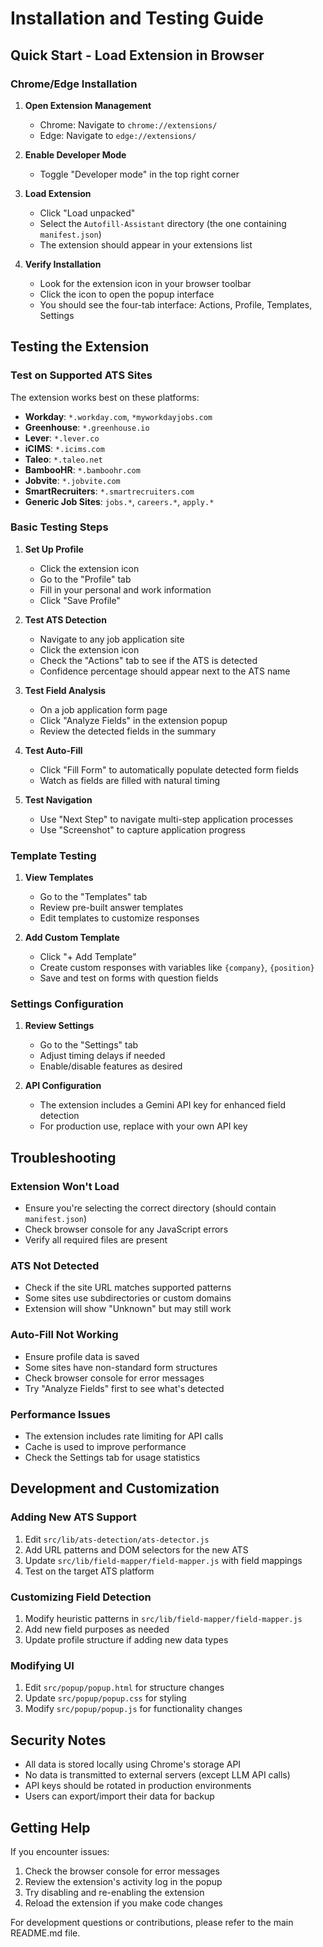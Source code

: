 # Installation and Testing Guide

## Quick Start - Load Extension in Browser

### Chrome/Edge Installation

1. **Open Extension Management**
   - Chrome: Navigate to `chrome://extensions/`
   - Edge: Navigate to `edge://extensions/`

2. **Enable Developer Mode**
   - Toggle "Developer mode" in the top right corner

3. **Load Extension**
   - Click "Load unpacked"
   - Select the `Autofill-Assistant` directory (the one containing `manifest.json`)
   - The extension should appear in your extensions list

4. **Verify Installation**
   - Look for the extension icon in your browser toolbar
   - Click the icon to open the popup interface
   - You should see the four-tab interface: Actions, Profile, Templates, Settings

## Testing the Extension

### Test on Supported ATS Sites

The extension works best on these platforms:

- **Workday**: `*.workday.com`, `*myworkdayjobs.com`
- **Greenhouse**: `*.greenhouse.io`
- **Lever**: `*.lever.co`
- **iCIMS**: `*.icims.com`
- **Taleo**: `*.taleo.net`
- **BambooHR**: `*.bamboohr.com`
- **Jobvite**: `*.jobvite.com`
- **SmartRecruiters**: `*.smartrecruiters.com`
- **Generic Job Sites**: `jobs.*`, `careers.*`, `apply.*`

### Basic Testing Steps

1. **Set Up Profile**
   - Click the extension icon
   - Go to the "Profile" tab
   - Fill in your personal and work information
   - Click "Save Profile"

2. **Test ATS Detection**
   - Navigate to any job application site
   - Click the extension icon
   - Check the "Actions" tab to see if the ATS is detected
   - Confidence percentage should appear next to the ATS name

3. **Test Field Analysis**
   - On a job application form page
   - Click "Analyze Fields" in the extension popup
   - Review the detected fields in the summary

4. **Test Auto-Fill**
   - Click "Fill Form" to automatically populate detected form fields
   - Watch as fields are filled with natural timing

5. **Test Navigation**
   - Use "Next Step" to navigate multi-step application processes
   - Use "Screenshot" to capture application progress

### Template Testing

1. **View Templates**
   - Go to the "Templates" tab
   - Review pre-built answer templates
   - Edit templates to customize responses

2. **Add Custom Template**
   - Click "+ Add Template"
   - Create custom responses with variables like `{company}`, `{position}`
   - Save and test on forms with question fields

### Settings Configuration

1. **Review Settings**
   - Go to the "Settings" tab
   - Adjust timing delays if needed
   - Enable/disable features as desired

2. **API Configuration**
   - The extension includes a Gemini API key for enhanced field detection
   - For production use, replace with your own API key

## Troubleshooting

### Extension Won't Load
- Ensure you're selecting the correct directory (should contain `manifest.json`)
- Check browser console for any JavaScript errors
- Verify all required files are present

### ATS Not Detected
- Check if the site URL matches supported patterns
- Some sites use subdirectories or custom domains
- Extension will show "Unknown" but may still work

### Auto-Fill Not Working
- Ensure profile data is saved
- Some sites have non-standard form structures
- Check browser console for error messages
- Try "Analyze Fields" first to see what's detected

### Performance Issues
- The extension includes rate limiting for API calls
- Cache is used to improve performance
- Check the Settings tab for usage statistics

## Development and Customization

### Adding New ATS Support
1. Edit `src/lib/ats-detection/ats-detector.js`
2. Add URL patterns and DOM selectors for the new ATS
3. Update `src/lib/field-mapper/field-mapper.js` with field mappings
4. Test on the target ATS platform

### Customizing Field Detection
1. Modify heuristic patterns in `src/lib/field-mapper/field-mapper.js`
2. Add new field purposes as needed
3. Update profile structure if adding new data types

### Modifying UI
1. Edit `src/popup/popup.html` for structure changes
2. Update `src/popup/popup.css` for styling
3. Modify `src/popup/popup.js` for functionality changes

## Security Notes

- All data is stored locally using Chrome's storage API
- No data is transmitted to external servers (except LLM API calls)
- API keys should be rotated in production environments
- Users can export/import their data for backup

## Getting Help

If you encounter issues:
1. Check the browser console for error messages
2. Review the extension's activity log in the popup
3. Try disabling and re-enabling the extension
4. Reload the extension if you make code changes

For development questions or contributions, please refer to the main README.md file.